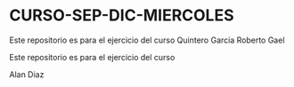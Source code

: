 # CURSO-SEP-DIC-MIERCOLES

Este repositorio es para el ejercicio del curso Quintero Garcia Roberto Gael

Este repositorio es para el ejercicio del curso

Alan Diaz

